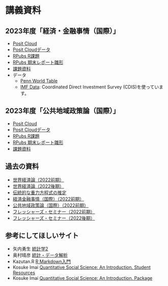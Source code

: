 # 講義資料


## 2023年度「経済・金融事情（国際）」
- [Posit Cloud](https://posit.cloud/content/5709691)
- [Posit Cloudデータ](2023jijou.zip)
- [RPubs R課題](https://rpubs.com/ayumu/1023208)
- [RPubs 期末レポート雛形](https://rpubs.com/ayumu/jijo2023_report)
- [課題資料](https://drive.google.com/drive/folders/1EcYoT1YKLeUUGBdKy_exUWp5WhKn6CCN?usp=sharing)
- データ
    - [Penn World Table](https://www.rug.nl/ggdc/productivity/pwt/?lang=en)
    - [IMF Data](https://data.imf.org/): Coordinated Direct Investment Survey (CDIS)を使っています。

## 2023年度「公共地域政策論（国際）」
- [Posit Cloud](https://posit.cloud/content/6101619)
- [Posit Cloudデータ](2023policy.zip)
- [RPubs R課題](https://rpubs.com/ayumu/policy)
- [RPubs 期末レポート雛形](https://rpubs.com/ayumu/1055113)
- [課題資料](https://drive.google.com/drive/folders/1M-1ZTKMhmwpeyJY_dsZI6WHUTQrQfCn2?usp=sharing)


## 過去の資料

- [世界経済論（2022前期）](https://rpubs.com/ayumu/916734)
- [世界経済論（2022後期）](https://rpubs.com/ayumu/949456)
- [伝統的な重力方程式の推定](https://rpubs.com/ayumu/985463)
- [経済金融事情（国際）（2022前期）](https://rpubs.com/ayumu/916735)
- [公共地域政策論（国際）（2022前期）](https://rpubs.com/ayumu/914338)
- [フレッシャーズ・セミナー（2022前期）](https://rpubs.com/ayumu/914433)
- [フレッシャーズ・セミナー（2022後期）](https://rpubs.com/ayumu/990560)

## 参考にしてほしいサイト
- 矢内勇生 [統計学2](https://yukiyanai.github.io/stat2/)
- 奥村晴彦 [統計・データ解析](https://oku.edu.mie-u.ac.jp/~okumura/stat/)
- Kazutan.R [R Markdown入門](https://kazutan.github.io/kazutanR/Rmd_intro.html)
- Kosuke Imai [Quantitative Social Science: An Introduction. Student Resources](https://press.princeton.edu/student-resources/quantitative-social-science)
- Kosuke Imai [Quantitative Social Science: An Introduction. Package](https://kosukeimai.github.io/qss-package/)

